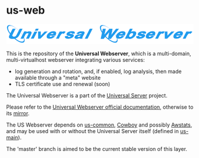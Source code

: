 # us-web

![](/doc/us-web-title.png)

This is the repository of the **Universal Webserver**, which is a multi-domain, multi-virtualhost webserver integrating various services:
 * log generation and rotation, and, if enabled, log analysis, then made available through a "meta" website
 * TLS certificate use and renewal (soon)
 
The Universal Webserver is a part of the [Universal Server](https://github.com/Olivier-Boudeville/Universal-Server) project.

Please refer to the [Universal Webserver official documentation](http://us-web.esperide.org), otherwise to its [mirror](http://olivier-boudeville.github.io/us-web/).

The US Webserver depends on [us-common](https://github.com/Olivier-Boudeville/us-common/), [Cowboy](https://github.com/ninenines/cowboy) and possibly [Awstats](http://www.awstats.org/), and may be used with or without the Universal Server itself (defined in [us-main](https://github.com/Olivier-Boudeville/us-main/)).

The 'master' branch is aimed to be the current stable version of this layer.
